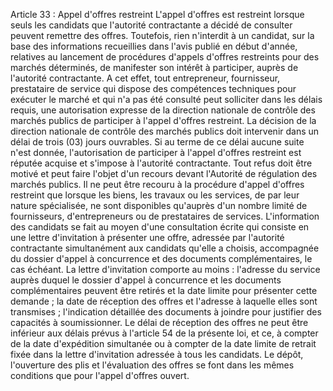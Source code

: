 Article 33 : Appel d'offres restreint
L'appel d'offres est restreint lorsque seuls les candidats que
l'autorité contractante a décidé de consulter peuvent remettre des
offres.
Toutefois, rien n'interdit à un candidat, sur la base des informations
recueillies dans l'avis publié en début d'année, relatives au
lancement de procédures d'appels d'offres restreints pour des marchés
déterminés, de manifester son intérêt à participer, auprès de l'autorité
contractante.
A cet effet, tout entrepreneur, fournisseur, prestataire de service qui
dispose des compétences techniques pour exécuter le marché et qui n'a
pas été consulté peut solliciter dans les délais requis, une
autorisation expresse de la direction nationale de contrôle des marchés
publics de participer à l'appel d'offres restreint.
La décision de la direction nationale de contrôle des marchés publics
doit intervenir dans un délai de trois (03) jours ouvrables. Si au terme
de ce délai aucune suite n'est donnée, l'autorisation de participer à
l'appel d'offres restreint est réputée acquise et s'impose à
l'autorité contractante.
Tout refus doit être motivé et peut faire l'objet d'un recours devant
l'Autorité de régulation des marchés publics.
Il ne peut être recouru à la procédure d'appel d'offres restreint que
lorsque les biens, les travaux ou les services, de par leur nature
spécialisée, ne sont disponibles qu'auprès d'un nombre limité de
fournisseurs, d'entrepreneurs ou de prestataires de services.
L'information des candidats se fait au moyen d'une consultation écrite
qui consiste en une lettre d'invitation à présenter une offre, adressée
par l'autorité contractante simultanément aux candidats qu'elle a
choisis, accompagnée du dossier d'appel à concurrence et des documents
complémentaires, le cas échéant.
La lettre d'invitation comporte au moins :
l'adresse du service auprès duquel le dossier d'appel à concurrence
et les documents complémentaires peuvent être retirés et la date
limite pour présenter cette demande ;
la date de réception des offres et l'adresse à laquelle elles sont
transmises ;
l'indication détaillée des documents à joindre pour justifier des
capacités à soumissionner.
Le délai de réception des offres ne peut être inférieur aux délais
prévus à l'article 54 de la présente loi, et ce, à compter de la date
d'expédition simultanée ou à compter de la date limite de retrait fixée
dans la lettre d'invitation adressée à tous les candidats.
Le dépôt, l'ouverture des plis et l'évaluation des offres se font dans
les mêmes conditions que pour l'appel d'offres ouvert.